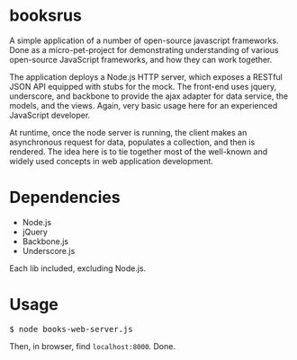 booksrus
========

A simple application of a number of open-source javascript frameworks. Done as a micro-pet-project for demonstrating understanding of various open-source JavaScript frameworks, and how they can work together.

The application deploys a Node.js HTTP server, which exposes a RESTful JSON API equipped with stubs for the mock. The front-end uses jquery, underscore, and backbone to provide the ajax adapter for data service, the models, and the views. Again, very basic usage here for an experienced JavaScript developer.

At runtime, once the node server is running, the client makes an asynchronous request for data, populates a collection, and then is rendered. The idea here is to tie together most of the well-known and widely used concepts in web application development.


Dependencies
========

* Node.js
* jQuery
* Backbone.js
* Underscore.js

Each lib included, excluding Node.js.


Usage
========

<pre>
$ node books-web-server.js
</pre>

Then, in browser, find `localhost:8000`. Done.
